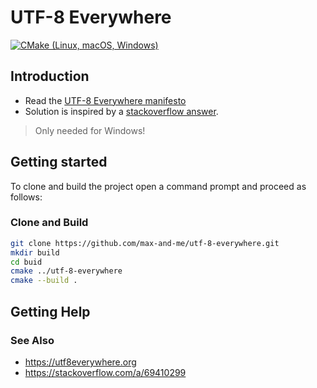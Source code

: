 # UTF-8 Everywhere

[![CMake (Linux, macOS, Windows)](https://github.com/max-and-me/utf-8-everywhere/actions/workflows/cmake.yml/badge.svg)](https://github.com/max-and-me/utf-8-everywhere/actions/workflows/cmake.yml)

## Introduction

* Read the [UTF-8 Everywhere manifesto](https://utf8everywhere.org)
* Solution is inspired by a [stackoverflow answer](https://stackoverflow.com/a/69410299).

> Only needed for Windows!

## Getting started

To clone and build the project open a command prompt and proceed as follows:

### Clone and Build

```sh
git clone https://github.com/max-and-me/utf-8-everywhere.git
mkdir build
cd buid
cmake ../utf-8-everywhere
cmake --build .
```

## Getting Help

### See Also

* https://utf8everywhere.org
* https://stackoverflow.com/a/69410299